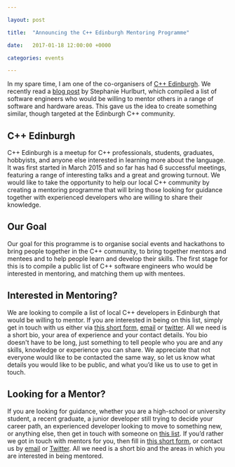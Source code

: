 ```yaml
---

layout: post

title:  "Announcing the C++ Edinburgh Mentoring Programme"

date:   2017-01-18 12:00:00 +0000

categories: events

---
```




In my spare time, I am one of the co-organisers of [C++ Edinburgh][cpp-edinburgh-website]. We recently read a [blog post][stephanie-blog] by Stephanie Hurlburt, which compiled a list of software engineers who would be willing to mentor others in a range of software and hardware areas. This gave us the idea to create something similar, though targeted at the Edinburgh C\+\+ community.



## C++ Edinburgh



C\+\+ Edinburgh is a meetup for C\+\+ professionals, students, graduates, hobbyists, and anyone else interested in learning more about the language. It was first started in March 2015 and so far has had 6 successful meetings, featuring a range of interesting talks and a great and growing turnout. We would like to take the opportunity to help our local C\+\+ community by creating a mentoring programme that will bring those looking for guidance together with experienced developers who are willing to share their knowledge.



## Our Goal



Our goal for this programme is to organise social events and hackathons to bring people together in the C\+\+ community, to bring together mentors and mentees and to help people learn and develop their skills. The first stage for this is to compile a public list of C\+\+ software engineers who would be interested in mentoring, and matching them up with mentees.



## Interested in Mentoring?



We are looking to compile a list of local C\+\+ developers in Edinburgh that would be willing to mentor. If you are interested in being on this list, simply get in touch with us either via [this short form][mentor-form], [email][edi-email] or [twitter][edi-twitter]. All we need is a short bio, your area of experience and your contact details. You bio doesn't have to be long, just something to tell people who you are and any skills, knowledge or experience you can share. We appreciate that not everyone would like to be contacted the same way, so let us know what details you would like to be public, and what you’d like us to use to get in touch.



## Looking for a Mentor?



If you are looking for guidance, whether you are a high-school or university student, a recent graduate, a junior developer still trying to decide your career path, an experienced developer looking to move to something new, or anything else, then get in touch with someone on [this list][mentor-list]. If you’d rather we got in touch with mentors for you, then fill in [this short form][mentee-form], or contact us by [email][edi-email] or [Twitter][edi-twitter]. All we need is a short bio and the areas in which you are interested in being mentored.



[cpp-edinburgh-website]: http://cppedinburgh.uk/

[stephanie-blog]: http://stephaniehurlburt.com/blog/2016/11/14/list-of-engineers-willing-to-mentor-you

[edi-email]: mailto:cppedinburgh@gmail.com

[edi-twitter]: https://twitter.com/cppedinburgh

[mentor-list]: http://cppedinburgh.uk/mentorships.html

[mentor-form]: https://cppedinburgh.typeform.com/to/YCAPwf

[mentee-form]: https://cppedinburgh.typeform.com/to/riF7zb

